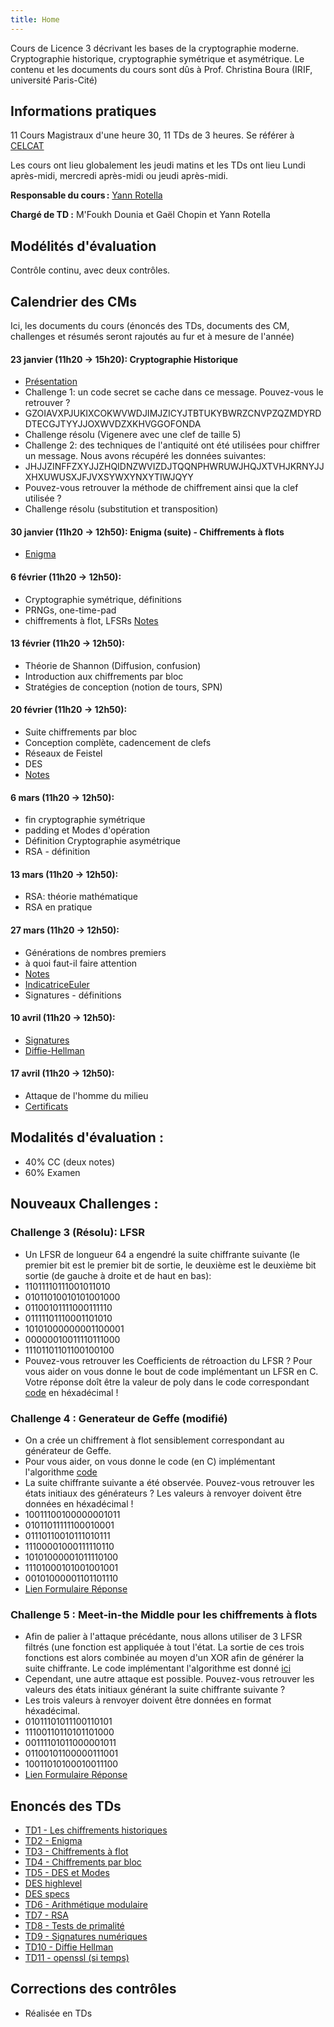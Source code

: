```yaml
---
title: Home
---
```

Cours de Licence 3 décrivant les bases de la cryptographie moderne. Cryptographie historique, cryptographie symétrique et asymétrique. Le contenu et les documents du cours sont dûs à Prof. Christina Boura (IRIF, université Paris-Cité)

## Informations pratiques

11 Cours Magistraux d'une heure 30, 11 TDs de 3 heures. Se référer à [CELCAT](https://edt.uvsq.fr/cal?vt=agendaWeek&dt=2025-01-20&et=module&fid0=LSIN603)

Les cours ont lieu globalement les jeudi matins et les TDs ont lieu Lundi après-midi, mercredi après-midi ou jeudi après-midi.

**Responsable du cours :** [Yann Rotella](https://rotella.fr/)

**Chargé de TD :** M'Foukh Dounia et Gaël Chopin et Yann Rotella

## Modélités d'évaluation

Contrôle continu, avec deux contrôles.

## Calendrier des CMs

Ici, les documents du cours (énoncés des TDs, documents des CM, challenges et résumés seront rajoutés au fur et à mesure de l'année)

#### 23 janvier (11h20 -> 15h20): Cryptographie Historique
  - [Présentation](docs/cours1.pdf)
  - Challenge 1: un code secret se cache dans ce message. Pouvez-vous le retrouver ?
  - GZOIAVXPJUKIXCOKWVWDJIMJZICYJTBTUKYBWRZCNVPZQZMDYRDDTECGJTYYJJOXWVDZXKHVGGOFONDA
  - Challenge résolu (Vigenere avec une clef de taille 5)
  - Challenge 2: des techniques de l'antiquité ont été utilisées pour chiffrer un message. Nous avons récupéré les données suivantes:
  - JHJJZINFFZXYJJZHQIDNZWVIZDJTQQNPHWRUWJHQJXTVHJKRNYJJXHXUWUSXJFJVXSYWXYNXYTIWJQYY
  - Pouvez-vous retrouver la méthode de chiffrement ainsi que la clef utilisée ?
  - Challenge résolu (substitution et transposition)

#### 30 janvier (11h20 -> 12h50): Enigma (suite) - Chiffrements à flots
  - [Enigma](docs/ENIGMA.pdf)

#### 6 février (11h20 -> 12h50):
  - Cryptographie symétrique, définitions
  - PRNGs, one-time-pad
  - chiffrements à flot, LFSRs [Notes](docs/ChiffrementAFlot.pdf)

#### 13 février (11h20 -> 12h50):
  - Théorie de Shannon (Diffusion, confusion)
  - Introduction aux chiffrements par bloc
  - Stratégies de conception (notion de tours, SPN)

#### 20 février (11h20 -> 12h50):
  - Suite chiffrements par bloc
  - Conception complète, cadencement de clefs
  - Réseaux de Feistel
  - DES
  - [Notes](docs/Cours4-5.pdf)

#### 6 mars (11h20 -> 12h50):
  - fin cryptographie symétrique
  - padding et Modes d'opération
  - Définition Cryptographie asymétrique
  - RSA - définition

#### 13 mars (11h20 -> 12h50):
  - RSA: théorie mathématique
  - RSA en pratique

#### 27 mars (11h20 -> 12h50):
  - Générations de nombres premiers
  - à quoi faut-il faire attention
  - [Notes](docs/RSA_TestsDePrimalite.pdf)
  - [IndicatriceEuler](docs/cours7_phidEuler.pdf)
  - Signatures - définitions

#### 10 avril (11h20 -> 12h50):
  - [Signatures](docs/cours8.pdf)
  - [Diffie-Hellman](docs/Diffie-Hellman.pdf)

#### 17 avril (11h20 -> 12h50):
  - Attaque de l'homme du milieu
  - [Certificats](docs/cours10.pdf)


## Modalités d'évaluation :
  - 40% CC (deux notes)
  - 60% Examen

## Nouveaux Challenges : 

### Challenge 3 (Résolu): LFSR
  - Un LFSR de longueur 64 a engendré la suite chiffrante suivante (le premier bit est le premier bit de sortie, le deuxième est le deuxième bit sortie (de gauche à droite et de haut en bas):
  - 11011110111001011010
  - 01011010010101001000
  - 01100101111000111110
  - 01111101110001101010
  - 10101000000001100001
  - 00000010011110111000
  - 11101101101100100100
  - Pouvez-vous retrouver les Coefficients de rétroaction du LFSR ? Pour vous aider on vous donne le bout de code implémentant un LFSR en C. Votre réponse doît être la valeur de poly dans le code correspondant [code](docs/mainLFSR.c) en héxadécimal !

### Challenge 4 : Generateur de Geffe (modifié)
  - On a crée un chiffrement à flot sensiblement correspondant au générateur de Geffe.
  - Pour vous aider, on vous donne le code (en C) implémentant l'algorithme [code](docs/main_geffe_mod.c)
  - La suite chiffrante suivante a été observée. Pouvez-vous retrouver les états initiaux des générateurs ? Les valeurs à renvoyer doivent être données en héxadécimal !
  - 10011100100000001011
  - 01011011111100010001
  - 01110110010111010111
  - 11100001000111110110
  - 10101000001011110100
  - 11101000101001001001
  - 00101000001101101110
  - [Lien Formulaire Réponse](https://forms.gle/p4jCVH8weYp2gVpF8)

### Challenge 5 : Meet-in-the Middle pour les chiffrements à flots
  - Afin de palier à l'attaque précédante, nous allons utiliser de 3 LFSR filtrés (une fonction est appliquée à tout l'état. La sortie de ces trois fonctions est alors combinée au moyen d'un XOR afin de générer la suite chiffrante. Le code implémentant l'algorithme est donné [ici](docs/main_mitm.c)
  - Cependant, une autre attaque est possible. Pouvez-vous retrouver les valeurs des états initiaux générant la suite chiffrante suivante ? 
  - Les trois valeurs à renvoyer doivent être données en format héxadécimal.
  - 01011101011100110101
  - 11100110110101101000
  - 00111101011000001011
  - 01100101100000111001
  - 10011010100010011100
  - [Lien Formulaire Réponse](https://forms.gle/ck9ej5hesg1caiUW9)

## Enoncés des TDs
  - [TD1 - Les chiffrements historiques](docs/td1.pdf)
  - [TD2 - Enigma](docs/td2.pdf)
  - [TD3 - Chiffrements à flot](docs/td3.pdf)
  - [TD4 - Chiffrements par bloc](docs/td4.pdf)
  - [TD5 - DES et Modes](docs/td5.pdf)
  - [DES highlevel](docs/DES-highlevel.pdf)
  - [DES specs](docs/DES2111311.pdf)
  - [TD6 - Arithmétique modulaire](docs/td6.pdf)
  - [TD7 - RSA](docs/td7.pdf)
  - [TD8 - Tests de primalité](docs/td8.pdf)
  - [TD9 - Signatures numériques](docs/td9.pdf)
  - [TD10 - Diffie Hellman](docs/td10.pdf)
  - [TD11 - openssl (si temps)](docs/td11.pdf)


## Corrections des contrôles
  - Réalisée en TDs